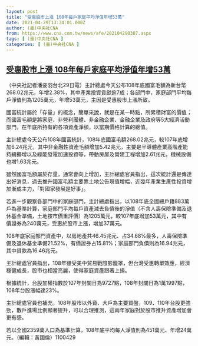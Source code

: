 ```yaml
---
layout: post
title: "受惠股市上漲 108年每戶家庭平均淨值年增53萬"
date: 2021-04-29T13:34:01.000Z
author: (臺)中央社CNA
from: https://www.cna.com.tw/news/afe/202104290387.aspx
tags: [ (臺)中央社CNA ]
categories: [ (臺)中央社CNA ]
---
```

<!--1619703241000-->
[受惠股市上漲 108年每戶家庭平均淨值年增53萬](https://www.cna.com.tw/news/afe/202104290387.aspx)
------

<div>
<div></div><div class="paragraph"><p>（中央社記者潘姿羽台北29日電）主計總處今天公布108年底國富毛額為新台幣268.02兆元，年增2.38%，其中產業投資貢獻逾7成；各部門中，家庭部門平均每戶淨值則為1205萬元，年增53萬元，主因是受惠股市上漲所致。</p><p>國富統計屬於「存量」的概念，簡單來說，就是在某一時點，所累積財富的價值；而國富毛額是將家庭、非營利團體、非金融企業、金融企業及政府等5大經濟活動部門，在年底所持有的各項資產淨額，以當期價格計算的總值。</p><p>主計總處今天公布108年國富統計，108年底國富毛額268.02兆元，較107年底增加6.24兆元，其中非金融性資產毛額增加5.42兆元，主要是半導體產業高階產能持續擴增以及綠能發電加速投資等，帶動房屋及營建工程增加2.61兆元，機械設備也增1.63兆元。</p><p>雖然國富毛額屬於存量，通常會向上增加，主計總處官員指出，這次統計還是傳達出好消息，過去推升國富毛額主要靠土地公告現值增幅，近幾年產業生產性投資增加漸成主力，「對國家發展是好事」。</p><p>若進一步觀察各部門中的家庭部門，主計總處指出，以108年底全國總戶籍883萬戶為基準計算，家庭部門平均每戶資產減去負債後的淨值（不含人壽保險準備及退休基金準備，土地按市價重評價）為1205萬元，較107年底增加53萬元，其中有價證券為240萬元，受惠於股市上漲，增加37萬元。</p><p>108年底家庭部門資產中，以房地產共46.45兆元、占34.68%最多，人壽保險準備及退休基金準備21.52%，有價證券占15.81%；家庭部門負債則為16.94兆元，其中貸款為16.46兆元。</p><p>主計總處官員指出，108年雖受美中貿易戰陰影籠罩，但台灣受惠轉單效應，經濟穩健成長，股市也相當亮麗，使得家庭資產跟著上揚。</p><p>根據統計，台股加權指數於107年封關日為9727點，108年封關日為1萬1997點，108年台股漲幅達23%。</p><p>主計總處官員也補充，108年股市以外資、大戶為主要買盤，109、110年台股更強勁，散戶進場比例顯著提升，可以合理推測，這兩年家庭對於股市推升資產增加會更有感。</p><p>若以全國2359萬人口為基準計算，108年底平均每人淨值則為451萬元、年增24萬元。（編輯：黃國倫）1100429</p></div>
</div>
